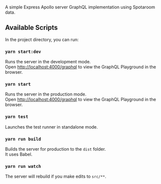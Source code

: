 A simple Express Apollo server GraphQL implementation using Spotaroom data.

## Available Scripts

In the project directory, you can run:

### `yarn start:dev`

Runs the server in the development mode.<br>
Open [http://localhost:4000/graphql](http://localhost:4000/graphql) to view the GraphQL Playground in the browser.

### `yarn start`

Runs the server in the production mode.<br>
Open [http://localhost:4000/graphql](http://localhost:4000/graphql) to view the GraphQL Playground in the browser.

### `yarn test`

Launches the test runner in standalone mode.

### `yarn run build`

Builds the server for production to the `dist` folder.<br/>
It uses Babel.

### `yarn run watch`

The server will rebuild if you make edits to `src/**`.
